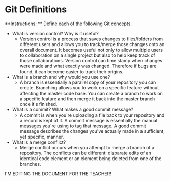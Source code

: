 # Git Definitions

**Instructions: ** Define each of the following Git concepts.

* What is version control?  Why is it useful?
    - Version control is a process that saves changes to files/folders from different users and allows you to track/merge those changes onto an overall document.  It becomes useful not only to allow multiple users to collaboration on a single project but also to help keep track of those collaborations.  Version control can time stamp when changes were made and what exactly was changed.  Therefore if bugs are found, it can become easier to track their origins.
* What is a branch and why would you use one?
    - A branch is essentially a parallel copy of your repository you can create.  Branching allows you to work on a specific feature without affecting the master code base.  You can create a branch to work on a specific feature and then merge it back into the master branch once it's finished.
* What is a commit? What makes a good commit message?
    - A commit is when you're uploading a file back to your repository and a record is kept of it.  A commit message is essentially the manual messages you're using to tag that message.  A good commit message describes the changes you've actually made in a sufficient, yet specific, manner.
* What is a merge conflict?
    - Merge conflict occurs when you attempt to merge a branch of a repository.  The conflicts can be different: disparate edits of an identical code element or an element being deleted from one of the branches.

I'M EDITING THE DOCUMENT FOR THE TEACHER!
